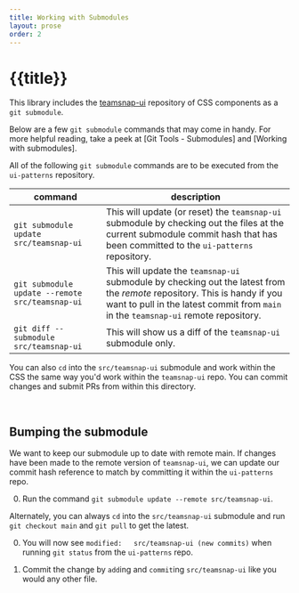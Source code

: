 ```yaml
---
title: Working with Submodules
layout: prose
order: 2
---
```


# {{title}}

This library includes the [teamsnap-ui](https://github.com/teamsnap/teamsnap-ui) repository of CSS components as a `git submodule`.

Below are a few `git submodule` commands that may come in handy. For more helpful reading, take a peek at [Git Tools - Submodules] and  [Working with submodules].

All of the following `git submodule` commands are to be executed from the `ui-patterns` repository.

command | description
--- | ---
`git submodule update src/teamsnap-ui` | This will update (or reset) the `teamsnap-ui` submodule by checking out the files at the current submodule commit hash that has been committed to the `ui-patterns` repository.
`git submodule update --remote src/teamsnap-ui` | This will update the `teamsnap-ui` submodule by checking out the latest from the _remote_ repository. This is handy if you want to pull in the latest commit from `main` in the `teamsnap-ui` remote repository.
`git diff --submodule src/teamsnap-ui` | This will show us a diff of the `teamsnap-ui` submodule only.

You can also `cd` into the `src/teamsnap-ui` submodule and work within the CSS the same way you'd work within the `teamsnap-ui` repo. You can commit changes and submit PRs from within this directory.

<br>

## Bumping the submodule

We want to keep our submodule up to date with remote main. If changes have been made to the remote version of `teamsnap-ui`, we can update our commit hash reference to match by committing it within the `ui-patterns` repo.

0. Run the command `git submodule update --remote src/teamsnap-ui`.

  Alternately, you can always `cd` into the `src/teamsnap-ui` submodule and run `git checkout main` and `git pull` to get the latest.

0. You will now see `modified:   src/teamsnap-ui (new commits)` when running `git status` from the `ui-patterns` repo.

0. Commit the change by `add`ing and `commit`ing `src/teamsnap-ui` like you would any other file.
